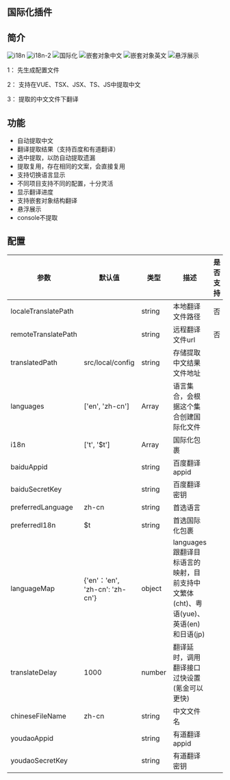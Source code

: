 <!--
 * @Author: xuyong
 * @Date: 2023-07-03 08:41:54
 * @LastEditors: xuyong
-->
## 国际化插件

## 简介


![i18n](https://user-images.githubusercontent.com/35398394/252871480-c3dd946c-7eb7-44da-83a9-92bb8833a6c3.gif)
![i18n-2](https://github.com/muyeyong/i18n/assets/35398394/f83be141-f9a7-4341-ab48-fee3e42a95cc)
![国际化](https://github.com/muyeyong/i18n/assets/35398394/0dada87f-ae98-4258-aa96-30ee33a26fc5)
![嵌套对象中文](https://github.com/muyeyong/i18n/assets/35398394/91935724-57e8-4585-9919-edb8e08f7e44)
![嵌套对象英文](https://github.com/muyeyong/i18n/assets/35398394/2d7f6a91-3c15-49b5-96d1-fbbb0eba7550)
![悬浮展示](https://github.com/muyeyong/i18n/assets/35398394/59cd07b2-df5b-45f2-9983-bf2eccc925ad)

1： 先生成配置文件

2： 支持在VUE、TSX、JSX、TS、JS中提取中文

3： 提取的中文文件下翻译

## 功能

+ 自动提取中文
+ 翻译提取结果（支持百度和有道翻译）
+ 选中提取，以防自动提取遗漏
+ 提取复用，存在相同的文案，会直接复用
+ 支持切换语言显示
+ 不同项目支持不同的配置，十分灵活
+ 显示翻译进度
+ 支持嵌套对象结构翻译
+ 悬浮展示
+ console不提取

## 配置

| 参数                | 默认值                         | 类型    | 描述                           | 是否支持 |
| ------------------- | ------------------------------ | ------- | ------------------------------ | -------- |
| localeTranslatePath |                                | string  | 本地翻译文件路径               | 否       |
| remoteTranslatePath |                                | string  | 远程翻译文件url                | 否       |
| translatedPath      | src/local/config               | string  | 存储提取中文结果文件地址       |          |
| languages           | ['en', 'zh-cn']                | Array   | 语言集合，会根据这个集合创建国际化文件   |          |
| i18n                | ['t', '$t']                    | Array   | 国际化包裹                     |          |
| baiduAppid          |                                | string  | 百度翻译appid                  |          |
| baiduSecretKey      |                                | string  | 百度翻译密钥                   |          |
| preferredLanguage   | zh-cn                          | string  | 首选语言                       |          |
| preferredI18n       | $t                             | string  | 首选国际化包裹                 |          |
| languageMap         | {'en'：'en', 'zh-cn': 'zh-cn'} | object | languages 跟翻译目标语言的映射，目前支持中文繁体(cht)、粤语(yue)、英语(en)和日语(jp) |          |
| translateDelay      | 1000                           | number  | 翻译延时，调用翻译接口过快设置(氪金可以更快) |          |
| chineseFileName | zh-cn | string | 中文文件名 | |
| youdaoAppid |  | string | 有道翻译appid | |
| youdaoSecretKey |  | string | 有道翻译密钥 | |

